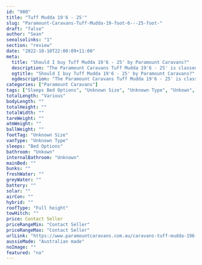 ```yaml
---
id: "900"
title: "Tuff Mudda 19'6 - 25'"
slug: "Paramount-Caravans-Tuff-Mudda-19-foot-6---25-foot-"
draft: "false"
author: "Sean"
seealsolinks: "1"
section: "review"
date: "2022-10-10T22:00:09+11:00"
meta:
  title: "Should I buy Tuff Mudda 19'6 - 25' by Paramount Caravans?"
  description: "The Paramount Caravans Tuff Mudda 19'6 - 25' is classed as Unknown Type, and sleeps Bed Options people. It is Australian made and comes in at Unknown Size. It generally has Unkown."
  ogtitle: "Should I buy Tuff Mudda 19'6 - 25' by Paramount Caravans?"
  ogdescription: "The Paramount Caravans Tuff Mudda 19'6 - 25' is classed as Unknown Type, and sleeps Bed Options people. It is Australian made and comes in at Unknown Size. It generally has Unkown."
categories: ["Paramount Caravans"]
tags: ["Sleeps Bed Options", "Unknown Size", "Unknown Type", "Unkown", "Full height", "Price Unknown", "Australian made"]
totalLength: "Various"
bodyLength: ""
totalHeight: ""
totalWidth: ""
tareWeight: ""
atmWeight: ""
ballWeight: ""
footTag: "Unknown Size"
vanType: "Unknown Type"
sleeps: "Bed Options"
bathroom: "Unkown"
internalBathroom: "Unknown"
mainBed: ""
bunks: ""
freshWater: ""
greyWater: ""
battery: ""
solar: ""
airCon: ""
hybrid: ""
roofType: "Full height"
towHitch: ""
price: Contact Seller
priceRangeMin: "Contact Seller"
priceRangeMax: "Contact Seller"
urlLink: "https://www.paramountcaravans.com.au/caravans-tuff-mudda-196-24/"
aussieMade: "Australian made"
noImage: ""
featured: "no"
---
```

